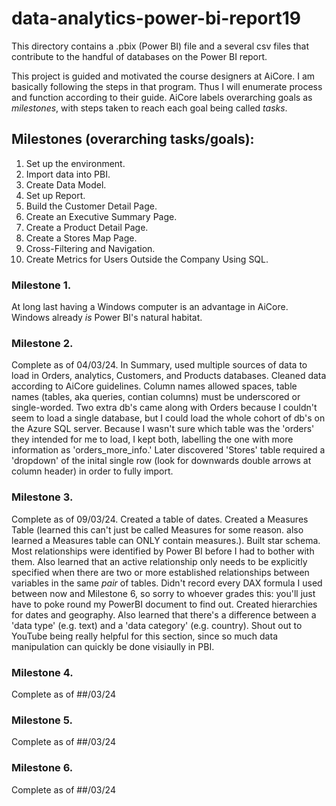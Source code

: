 # data-analytics-power-bi-report19

This directory contains a .pbix (Power BI) file and a several csv files that contribute to the handful of databases on the Power BI report. 

This project is guided and motivated the course designers at AiCore. I am basically following the steps in that program. Thus I will enumerate process and function according to their guide. AiCore labels overarching goals as *milestones*, with steps taken to reach each goal being called *tasks*.

## Milestones (overarching tasks/goals): 
1. Set up the environment. 
2. Import data into PBI. 
3. Create Data Model. 
4. Set up Report. 
5. Build the Customer Detail Page. 
6. Create an Executive Summary Page. 
7. Create a Product Detail Page.
8. Create a Stores Map Page. 
9. Cross-Filtering and Navigation. 
10. Create Metrics for Users Outside the Company Using SQL. 

### Milestone 1. 
At long last having a Windows computer is an advantage in AiCore. Windows already *is* Power BI's natural habitat. 

### Milestone 2. 
Complete as of 04/03/24. In Summary, used multiple sources of data to load in Orders, analytics, Customers, and Products databases. Cleaned data according to AiCore guidelines. Column names allowed spaces, table names (tables, aka queries, contian columns) must be underscored or single-worded. Two extra db's came along with Orders because I couldn't seem to load a single database, but I could load the whole cohort of db's on the Azure SQL server. Because I wasn't sure which table was the 'orders' they intended for me to load, I kept both, labelling the one with more information as 'orders_more_info.' Later discovered 'Stores' table required a 'dropdown' of the inital single row (look for downwards double arrows at column header) in order to fully import. 

### Milestone 3. 
Complete as of 09/03/24. Created a table of dates. Created a Measures Table (learned this can't just be called Measures for some reason. also learned a Measures table can ONLY contain measures.). Built star schema. Most relationships were identified by Power BI before I had to bother with them. Also learned that an active relationship only needs to be explicitly specified when there are two or more established relationships between variables in the same *pair* of tables. Didn't record every DAX formula I used between now and Milestone 6, so sorry to whoever grades this: you'll just have to poke round my PowerBI document to find out. Created hierarchies for dates and geography. Also learned that there's a difference between a 'data type' (e.g. text) and a 'data category' (e.g. country). Shout out to YouTube being really helpful for this section, since so much data manipulation can quickly be done visiaully in PBI. 

### Milestone 4. 
Complete as of ##/03/24 

### Milestone 5. 
Complete as of ##/03/24 

### Milestone 6. 
Complete as of ##/03/24 
